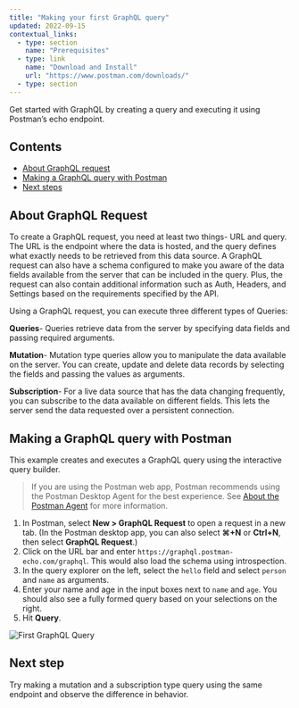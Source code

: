 ```yaml
---
title: "Making your first GraphQL query"
updated: 2022-09-15
contextual_links:
  - type: section
    name: "Prerequisites"
  - type: link
    name: "Download and Install"
    url: "https://www.postman.com/downloads/"
  - type: section
---
```


Get started with GraphQL by creating a query and executing it using Postman’s echo endpoint.

## Contents

- [About GraphQL request](#about-graphql-request)
- [Making a GraphQL query with Postman](#making-a-graphql-query-with-postman)
- [Next steps](#next-step)

## About GraphQL Request

To create a GraphQL request, you need at least two things- URL and query. The URL is the endpoint where the data is hosted, and the query defines what exactly needs to be retrieved from this data source. A GraphQL request can also have a schema configured to make you aware of the data fields available from the server that can be included in the query. Plus, the request can also contain additional information such as Auth, Headers, and Settings based on the requirements specified by the API.

Using a GraphQL request, you can execute three different types of Queries:

**Queries**- Queries retrieve data from the server by specifying data fields and passing required arguments.

**Mutation**- Mutation type queries allow you to manipulate the data available on the server. You can create, update and delete data records by selecting the fields and passing the values as arguments.

**Subscription**- For a live data source that has the data changing frequently, you can subscribe to the data available on different fields. This lets the server send the data requested over a persistent connection.

## Making a GraphQL query with Postman

This example creates and executes a GraphQL query using the interactive query builder.

> If you are using the Postman web app, Postman recommends using the Postman Desktop Agent for the best experience. See [About the Postman Agent](https://learning.postman.com/docs/getting-started/about-postman-agent/) for more information.

1. In Postman, select **New > GraphQL Request** to open a request in a new tab. (In the Postman desktop app, you can also select **⌘+N** or **Ctrl+N**, then select **GraphQL Request**.)
2. Click on the URL bar and enter `https://graphql.postman-echo.com/graphql`. This would also load the schema using introspection.
3. In the query explorer on the left, select the `hello` field and select `person` and `name` as arguments.
4. Enter your name and age in the input boxes next to `name` and `age`. You should also see a fully formed query based on your selections on the right.
5. Hit **Query**.

![First GraphQL Query](https://blog.postman.com/wp-content/uploads/2023/02/graphql-schema-explorer.gif)

## Next step

Try making a mutation and a subscription type query using the same endpoint and observe the difference in behavior.
